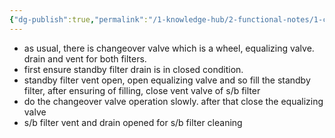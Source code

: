 ```yaml
---
{"dg-publish":true,"permalink":"/1-knowledge-hub/2-functional-notes/1-career-notes/3-tstps-kaniha-technical-notes/c-reports-lm-is-checklists/mot-filter-changeover/","noteIcon":""}
---
```


- as usual, there is changeover valve which is a wheel, equalizing valve. drain and vent for both filters.
- first ensure standby filter drain is in closed condition.
- standby filter vent open, open equalizing valve and so fill the standby filter, after ensuring of filling, close vent valve of s/b filter
- do the changeover valve operation slowly. after that close the equalizing valve
- s/b filter vent and drain opened for s/b filter cleaning